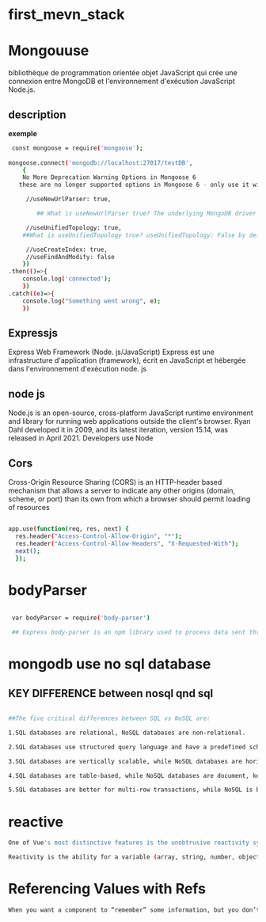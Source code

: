 # first_mevn_stack

# Mongouuse 
 bibliothèque de programmation orientée objet JavaScript qui crée une connexion entre MongoDB et l'environnement d'exécution JavaScript Node.js.

 ## description
  **exemple**

 
```bash
 const mongoose = require('mongoose'); 
 
mongoose.connect('mongodb://localhost:27017/testDB', 
	{ 
  	No More Deprecation Warning Options in Mongoose 6
   these are no longer supported options in Mongoose 6 - only use it with old versions

	 //useNewUrlParser: true,

        ## What is useNewUrlParser true? The underlying MongoDB driver has deprecated their current connection string parser. Because this is a major change, they added the useNewUrlParser flag to allow users to fall back to the old parser if they find a bug in the new parser.

	 //useUnifiedTopology: true,
    ##What is useUnifiedTopology true? useUnifiedTopology: False by default. Set to true to opt in to using the MongoDB driver's new connection management engine. You should set this option to true , except for the unlikely case that it prevents you from maintaining a stable connection.

	 //useCreateIndex: true,
	 //useFindAndModify: false
	})
.then(()=>{
	console.log('connected');
	})
.catch((e)=>{
	console.log("Something went wrong", e);
	})
```

## Expressjs
Express Web Framework (Node. js/JavaScript) Express est une infrastructure d'application (framework), écrit en JavaScript et hébergée dans l'environnement d'exécution node. js

## node js 
Node.js is an open-source, cross-platform JavaScript runtime environment and library for running web applications outside the client's browser. Ryan Dahl developed it in 2009, and its latest iteration, version 15.14, was released in April 2021. Developers use Node

## Cors
 Cross-Origin Resource Sharing (CORS) is an HTTP-header based mechanism that 
allows a server to indicate any other origins (domain, scheme, or port) than 
its own from which a browser should permit loading of resources

```bash

app.use(function(req, res, next) {
  res.header("Access-Control-Allow-Origin", "*");
  res.header("Access-Control-Allow-Headers", "X-Requested-With");
  next();
  });

```
# bodyParser
```bash

 var bodyParser = require('body-parser')

 ## Express body-parser is an npm library used to process data sent through an HTTP request body. It exposes four express middlewares for parsing text, JSON, url-encoded and raw data set through an HTTP request body. These middlewares are functions that process incoming requests before they reach the target controller.
```

# mongodb use no sql database
## KEY DIFFERENCE between nosql qnd sql
```bash

##The five critical differences between SQL vs NoSQL are:

1.SQL databases are relational, NoSQL databases are non-relational.

2.SQL databases use structured query language and have a predefined schema. NoSQL databases have dynamic schemas for unstructured data.

3.SQL databases are vertically scalable, while NoSQL databases are horizontally scalable.

4.SQL databases are table-based, while NoSQL databases are document, key-value, graph, or wide-column stores.

5.SQL databases are better for multi-row transactions, while NoSQL is better for unstructured data like documents or JSON.
```

# reactive
```bash
One of Vue's most distinctive features is the unobtrusive reactivity system. Component state consists of reactive JavaScript objects. When you modify them, the view updates. It makes state management simple and intuitive, but it's also important to understand how it works to avoid some common gotchas.

Reactivity is the ability for a variable (array, string, number, object, etc) to update when its value or any other variable that it makes reference to is changed after declaration.25 mar. 2021
```
# Referencing Values with Refs
```bash
When you want a component to “remember” some information, but you don’t want that information to trigger new renders, you can use a ref.
```



